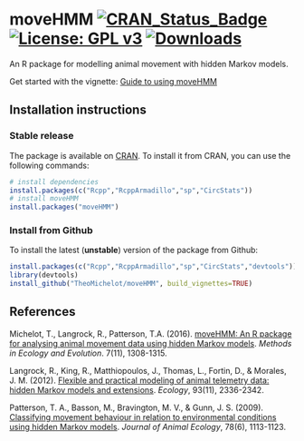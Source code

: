 

# moveHMM [![CRAN_Status_Badge](http://www.r-pkg.org/badges/version/moveHMM)](https://cran.r-project.org/package=moveHMM) [![License: GPL v3](https://img.shields.io/badge/License-GPL%20v3-blue.svg)](http://www.gnu.org/licenses/gpl-3.0) [![Downloads](http://cranlogs.r-pkg.org/badges/moveHMM)](https://cran.r-project.org/package=moveHMM)

An R package for modelling animal movement with hidden Markov models.

Get started with the vignette: [Guide to using moveHMM](https://CRAN.R-project.org/package=moveHMM/vignettes/moveHMM-guide.pdf)

## Installation instructions

### Stable release
The package is available on [CRAN](https://CRAN.R-project.org/package=moveHMM). To install it from CRAN, you can use the following commands:
``` R
# install dependencies
install.packages(c("Rcpp","RcppArmadillo","sp","CircStats"))
# install moveHMM
install.packages("moveHMM")
```

### Install from Github
To install the latest (**unstable**) version of the package from Github:
``` R
install.packages(c("Rcpp","RcppArmadillo","sp","CircStats","devtools"))
library(devtools)
install_github("TheoMichelot/moveHMM", build_vignettes=TRUE)
```

## References
Michelot, T., Langrock, R., Patterson, T.A. (2016). [moveHMM: An R package for analysing animal movement data using hidden Markov models](http://onlinelibrary.wiley.com/doi/10.1111/2041-210X.12578/abstract). *Methods in Ecology and Evolution*. 7(11), 1308-1315.

Langrock, R., King, R., Matthiopoulos, J., Thomas, L., Fortin, D., & Morales, J. M. (2012). [Flexible and practical modeling of animal telemetry data: hidden Markov models and extensions](http://www.esajournals.org/doi/abs/10.1890/11-2241.1). *Ecology*, 93(11), 2336-2342.

Patterson, T. A., Basson, M., Bravington, M. V., & Gunn, J. S. (2009). [Classifying movement behaviour in relation to environmental conditions using hidden Markov models](http://onlinelibrary.wiley.com/doi/10.1111/j.1365-2656.2009.01583.x/full). *Journal of Animal Ecology*, 78(6), 1113-1123.
